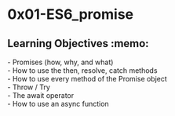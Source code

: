<h1>0x01-ES6_promise</h1>
<h2>Learning Objectives :memo: </h2>
- Promises (how, why, and what)<br>
- How to use the then, resolve, catch methods<br>
- How to use every method of the Promise object<br>
- Throw / Try<br>
- The await operator<br>
- How to use an async function<br>
